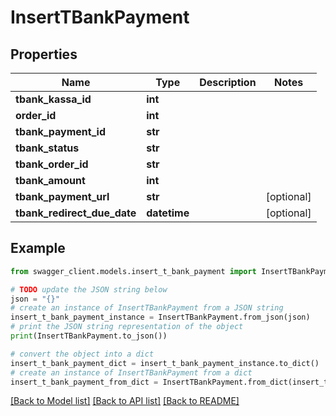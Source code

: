 # InsertTBankPayment


## Properties

Name | Type | Description | Notes
------------ | ------------- | ------------- | -------------
**tbank_kassa_id** | **int** |  | 
**order_id** | **int** |  | 
**tbank_payment_id** | **str** |  | 
**tbank_status** | **str** |  | 
**tbank_order_id** | **str** |  | 
**tbank_amount** | **int** |  | 
**tbank_payment_url** | **str** |  | [optional] 
**tbank_redirect_due_date** | **datetime** |  | [optional] 

## Example

```python
from swagger_client.models.insert_t_bank_payment import InsertTBankPayment

# TODO update the JSON string below
json = "{}"
# create an instance of InsertTBankPayment from a JSON string
insert_t_bank_payment_instance = InsertTBankPayment.from_json(json)
# print the JSON string representation of the object
print(InsertTBankPayment.to_json())

# convert the object into a dict
insert_t_bank_payment_dict = insert_t_bank_payment_instance.to_dict()
# create an instance of InsertTBankPayment from a dict
insert_t_bank_payment_from_dict = InsertTBankPayment.from_dict(insert_t_bank_payment_dict)
```
[[Back to Model list]](../README.md#documentation-for-models) [[Back to API list]](../README.md#documentation-for-api-endpoints) [[Back to README]](../README.md)


